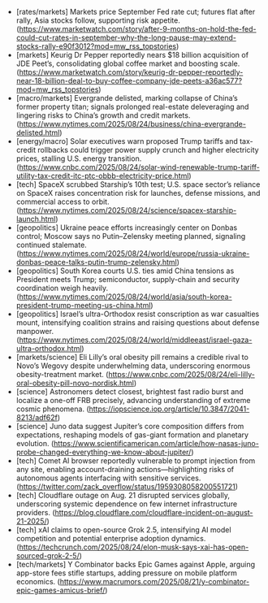 - [rates/markets] Markets price September Fed rate cut; futures flat after rally, Asia stocks follow, supporting risk appetite. (https://www.marketwatch.com/story/after-9-months-on-hold-the-fed-could-cut-rates-in-september-why-the-long-pause-may-extend-stocks-rally-e90f3012?mod=mw_rss_topstories)
- [markets] Keurig Dr Pepper reportedly nears $18 billion acquisition of JDE Peet’s, consolidating global coffee market and boosting scale. (https://www.marketwatch.com/story/keurig-dr-pepper-reportedly-near-18-billion-deal-to-buy-coffee-company-jde-peets-a36ac577?mod=mw_rss_topstories)
- [macro/markets] Evergrande delisted, marking collapse of China’s former property titan; signals prolonged real-estate deleveraging and lingering risks to China’s growth and credit markets. (https://www.nytimes.com/2025/08/24/business/china-evergrande-delisted.html)
- [energy/macro] Solar executives warn proposed Trump tariffs and tax-credit rollbacks could trigger power supply crunch and higher electricity prices, stalling U.S. energy transition. (https://www.cnbc.com/2025/08/24/solar-wind-renewable-trump-tariff-utility-tax-credit-itc-ptc-obbb-electricity-price.html)
- [tech] SpaceX scrubbed Starship’s 10th test; U.S. space sector’s reliance on SpaceX raises concentration risk for launches, defense missions, and commercial access to orbit. (https://www.nytimes.com/2025/08/24/science/spacex-starship-launch.html)
- [geopolitics] Ukraine peace efforts increasingly center on Donbas control; Moscow says no Putin–Zelensky meeting planned, signaling continued stalemate. (https://www.nytimes.com/2025/08/24/world/europe/russia-ukraine-donbas-peace-talks-putin-trump-zelensky.html)
- [geopolitics] South Korea courts U.S. ties amid China tensions as President meets Trump; semiconductor, supply-chain and security coordination weigh heavily. (https://www.nytimes.com/2025/08/24/world/asia/south-korea-president-trump-meeting-us-china.html)
- [geopolitics] Israel’s ultra-Orthodox resist conscription as war casualties mount, intensifying coalition strains and raising questions about defense manpower. (https://www.nytimes.com/2025/08/24/world/middleeast/israel-gaza-ultra-orthodox.html)
- [markets/science] Eli Lilly’s oral obesity pill remains a credible rival to Novo’s Wegovy despite underwhelming data, underscoring enormous obesity-treatment market. (https://www.cnbc.com/2025/08/24/eli-lilly-oral-obesity-pill-novo-nordisk.html)
- [science] Astronomers detect closest, brightest fast radio burst and localize a one-off FRB precisely, advancing understanding of extreme cosmic phenomena. (https://iopscience.iop.org/article/10.3847/2041-8213/adf62f)
- [science] Juno data suggest Jupiter’s core composition differs from expectations, reshaping models of gas-giant formation and planetary evolution. (https://www.scientificamerican.com/article/how-nasas-juno-probe-changed-everything-we-know-about-jupiter/)
- [tech] Comet AI browser reportedly vulnerable to prompt injection from any site, enabling account-draining actions—highlighting risks of autonomous agents interfacing with sensitive services. (https://twitter.com/zack_overflow/status/1959308058200551721)
- [tech] Cloudflare outage on Aug. 21 disrupted services globally, underscoring systemic dependence on few internet infrastructure providers. (https://blog.cloudflare.com/cloudflare-incident-on-august-21-2025/)
- [tech] xAI claims to open-source Grok 2.5, intensifying AI model competition and potential enterprise adoption dynamics. (https://techcrunch.com/2025/08/24/elon-musk-says-xai-has-open-sourced-grok-2-5/)
- [tech/markets] Y Combinator backs Epic Games against Apple, arguing app-store fees stifle startups, adding pressure on mobile platform economics. (https://www.macrumors.com/2025/08/21/y-combinator-epic-games-amicus-brief/)